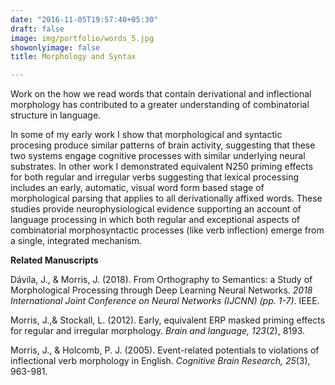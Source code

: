 ```yaml
---
date: "2016-11-05T19:57:40+05:30"
draft: false
image: img/portfolio/words_5.jpg
showonlyimage: false
title: Morphology and Syntax

---
```


Work on the how we read words that contain derivational and inflectional morphology has contributed to a greater understanding of combinatorial structure in language.

<!--more-->

In some of my early work I show that morphological and syntactic procesing  produce similar patterns of brain activity, suggesting that these two systems engage cognitive processes with similar underlying neural substrates.  In other work I demonstrated equivalent N250 priming effects for both regular and irregular verbs suggesting that lexical processing includes an early, automatic, visual word form based stage of morphological parsing that applies to all derivationally affixed words. These studies provide neurophysiological evidence supporting an account of language processing in which both regular and exceptional aspects of combinatorial morphosyntactic processes (like verb inflection) emerge from a single, integrated mechanism.

**Related Manuscripts**

Dávila, J., & Morris, J. (2018). From Orthography to Semantics: a Study of Morphological Processing through Deep Learning Neural Networks. *2018 International Joint Conference on Neural Networks (IJCNN) (pp. 1-7)*. IEEE.

Morris, J.,& Stockall, L. (2012). Early, equivalent ERP masked priming effects for regular and irregular morphology. *Brain and language, 123*(2), 8193. 

Morris, J., & Holcomb, P. J. (2005). Event-related potentials to violations of inflectional verb morphology in English. *Cognitive Brain Research, 25*(3), 963-981.
